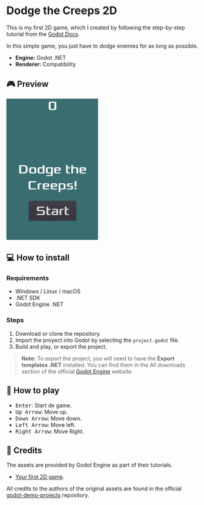 # Dodge the Creeps 2D

This is my first 2D game, which I created by following the step-by-step tutorial from the [Godot Docs](https://docs.godotengine.org/en/stable/).

In this simple game, you just have to _dodge_ enemies for as long as possible.

- **Engine:** Godot .NET
- **Renderer:** Compatibility

## :video_game: Preview

![Dodge the Creeps 2D preview](./preview/dodge_preview.webp)

## :computer: How to install

### Requirements

- Windows / Linux / macOS
- .NET SDK
- Godot Engine .NET

### Steps

1. Download or clone the repository.
2. Import the proyect into Godot by selecting the `project.godot` file.
3. Build and play, or export the project.

> **Note:** To export the project, you will need to have the **Export templates .NET** installed. You can find them in the All downloads section of the official [Godot Engine](https://godotengine.org/) website.

## :scroll: How to play

- <kbd>Enter</kbd>: Start de game.
- <kbd>Up Arrow</kbd>: Move up.
- <kbd>Down Arrow</kbd>: Move down.
- <kbd>Left Arrow</kbd>: Move left.
- <kbd>Right Arrow</kbd>: Move Right.

## :bust_in_silhouette: Credits

The assets are provided by Godot Engine as part of their tutorials.

- [Your first 2D game](https://docs.godotengine.org/en/stable/getting_started/first_2d_game/index.html).

All credits to the authors of the original assets are found in the official [godot-demo-projects](https://github.com/godotengine/godot-demo-projects/tree/master/mono/dodge_the_creeps) repository.

